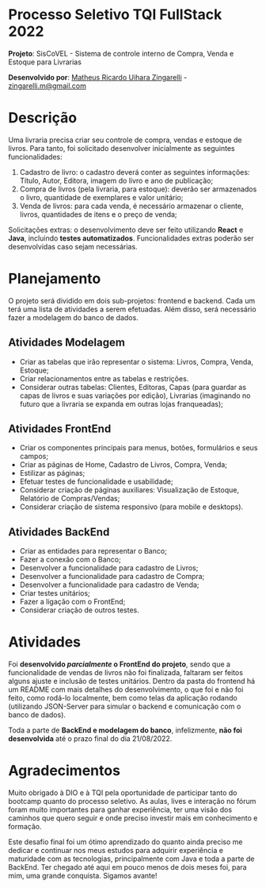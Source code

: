 # Processo Seletivo TQI FullStack 2022

**Projeto**: SisCoVEL - Sistema de controle interno de Compra, Venda e Estoque para Livrarias

**Desenvolvido por**: [Matheus Ricardo Uihara Zingarelli](https://www.linkedin.com/in/zingarelli/) - zingarelli.m@gmail.com

# Descrição

Uma livraria precisa criar seu controle de compra, vendas e estoque de livros. Para tanto, foi solicitado desenvolver inicialmente as seguintes funcionalidades:

1. Cadastro de livro: o cadastro deverá conter as seguintes informações: Título, Autor, Editora, imagem do livro e ano de publicação;  
2. Compra de livros (pela livraria, para estoque): deverão ser armazenados o livro, quantidade de exemplares e valor unitário;
3. Venda de livros: para cada venda, é necessário armazenar o cliente, livros, quantidades de itens e o preço de venda;

Solicitações extras: o desenvolvimento deve ser feito utilizando **React** e **Java**, incluindo **testes automatizados**. Funcionalidades extras poderão ser desenvolvidas caso sejam necessárias. 

# Planejamento
O projeto será dividido em dois sub-projetos: frontend e backend. Cada um terá uma lista de atividades a serem efetuadas. Além disso, será necessário fazer a modelagem do banco de dados.

## Atividades Modelagem
- Criar as tabelas que irão representar o sistema: Livros, Compra, Venda, Estoque;
- Criar relacionamentos entre as tabelas e restrições.
- Considerar outras tabelas: Clientes, Editoras, Capas (para guardar as capas de livros e suas variações por edição), Livrarias (imaginando no futuro que a livraria se expanda em outras lojas franqueadas);

## Atividades FrontEnd
- Criar os componentes principais para menus, botões, formulários e seus campos;
- Criar as páginas de Home, Cadastro de Livros, Compra, Venda;
- Estilizar as páginas;
- Efetuar testes de funcionalidade e usabilidade;
- Considerar criação de páginas auxiliares: Visualização de Estoque, Relatório de Compras/Vendas;
- Considerar criação de sistema responsivo (para mobile e desktops).

## Atividades BackEnd
- Criar as entidades para representar o Banco;
- Fazer a conexão com o Banco;
- Desenvolver a funcionalidade para cadastro de Livros;
- Desenvolver a funcionalidade para cadastro de Compra;
- Desenvolver a funcionalidade para cadastro de Venda;
- Criar testes unitários;
- Fazer a ligação com o FrontEnd;
- Considerar criação de outros testes.

# Atividades
Foi **desenvolvido *parcialmente* o FrontEnd do projeto**, sendo que a funcionalidade de vendas de livros não foi finalizada, faltaram ser feitos alguns ajuste e inclusão de testes unitários. Dentro da pasta do frontend há um README com mais detalhes do desenvolvimento, o que foi e não foi feito, como rodá-lo localmente, bem como telas da aplicação rodando (utilizando JSON-Server para simular o backend e comunicação com o banco de dados).

Toda a parte de **BackEnd e modelagem do banco**, infelizmente, **não foi desenvolvida** até o prazo final do dia 21/08/2022.

# Agradecimentos
Muito obrigado à DIO e à TQI pela oportunidade de participar tanto do bootcamp quanto do processo seletivo. As aulas, lives e interação no fórum foram muito importantes para ganhar experiência, ter uma visão dos caminhos que quero seguir e onde preciso investir mais em conhecimento e formação. 

Este desafio final foi um ótimo aprendizado do quanto ainda preciso me dedicar e continuar nos meus estudos para adquirir experiência e maturidade com as tecnologias, principalmente com Java e toda a parte de BackEnd. Ter chegado até aqui em pouco menos de dois meses foi, para mim, uma grande conquista. Sigamos avante!